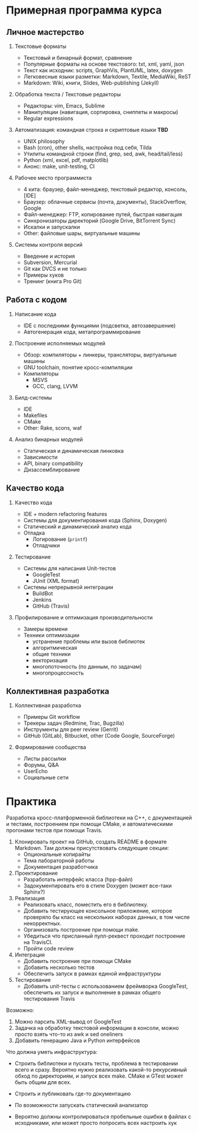 # Примерная программа курса

## Личное мастерство

  01. Текстовые форматы
      - Текстовый и бинарный формат, сравнение
      - Популярные форматы на основе текстового: txt, xml, yaml, json
      - Текст как исходник: scripts, GraphVis, PlantUML, latex, doxygen
      - Легковесные языки разметки: Markdown, Textile, MediaWiki, ReST
      - Markdown: Wiki, книги, Slides, Web-publishing (Jekyll)

  01. Обработка текста / Текстовые редакторы
      - Редакторы: vim, Emacs, Sublime
      - Манипуляции (навигация, сортировка, сниппеты и макросы)
      - Regular expressions

  01. Автоматизация: командная строка и скриптовые языки **TBD**
      - UNIX philosophy
      - Bash (cron), other shells, настройка под себя, Tilda
      - Утилиты командной строки (find, grep, sed, awk, head/tail/less)
      - Python (xml, excel, pdf, matplotlib)
      - Анонс: make, unit-testing, CI

  01. Рабочее место программиста
      - 4 кита: браузер, файл-менеджер, текстовый редактор, консоль, [IDE]
      - Браузер: облачные сервисы (почта, документы), StackOverflow, Google
      - Файл-менеджер: FTP, копирование путей, быстрая навигация
      - Cинхронизаторы директорий (Google Drive, BitTorrent Sync)
      - Искалки и запускалки
      - Other: файловые шары, виртуальные машины

  01. Системы контроля версий
      - Введение и история
      - Subversion, Mercurial
      - Git как DVCS и не только
      - Примеры хуков
      - Тренинг (книга Pro Git)

## Работа с кодом

  01. Написание кода
      - IDE с последними функциями (подсветка, автозавершение)
      - Автогенерация кода, метапрограммирование

  01. Построение исполняемых модулей
      - Обзор: компиляторы + линкеры, трансляторы, виртуальные машины
      - GNU toolchain, понятие кросс-компиляции
      - Компиляторы
        - MSVS
        - GCC, clang, LVVM

  01. Билд-системы
      - IDE
      - Makefiles
      - CMake
      - Other: Rake, scons, waf

  01. Анализ бинарных модулей
      - Статическая и динамическая линковка
      - Зависимости
      - API, binary compatibility
      - Дизассемблирование

## Качество кода

  01. Качество кода
      - IDE + modern refactoring features
      - Системы для документирования кода (Sphinx, Doxygen)
      - Статический и динамический анализ кода
      - Отладка
        - Логирование (`printf`)
        - Отладчики

  01. Тестирование
      - Системы для написания Unit-тестов
        - GoogleTest
        - JUnit (XML format)
      - Системы непрерывной интеграции
        - BuildBot
        - Jenkins
        - GitHub (Travis)

  01. Профилирование и оптимизация производительности
      - Замеры времени
      - Техники оптимизации
        - устранение проблемы или вызов библиотек
        - алгоритмическая
        - общие техники
        - векторизация
        - многопоточность (по данным, по задачам)
        - многопроцессность

## Коллективная разработка

  01. Коллективная разработка
      - Примеры Git workflow
      - Трекеры задач (Redmine, Trac, Bugzilla)
      - Инструменты для peer review (Gerrit)
      - GitHub (GitLab), Bitbucket, other (Code Google, SourceForge)

  01. Формирование сообщества
      - Листы рассылки
      - Форумы, Q&A
      - UserEcho
      - Социальные сети

# Практика

Разработка кросс-платформенной библиотеки на С++, с документацией и тестами,
построением при помощи CMake, и автоматическими прогонами тестов при помощи 
Travis.

  1. Клонировать проект на GitHub, создать README в формате Markdown. Там 
     должны присутствовать следующие секции: 
     - Опциональные копирайты
     - Тема лабораторной работы
     - Документация разработчика
  1. Проектирование
     - Разработать интерфейс класса (hpp-файл)
     - Задокументировать его в стиле Doxygen (может все-таки Sphinx?)
  1. Реализация
     - Реализовать класс, поместить его в библиотеку.
     - Добавить тестирующее консольное приложение, которое проверяло бы класс на
       нескольких наборах данных, в том числе некорректных.
     - Организовать построение при помощи make.
     - Убедиться что присланный пулл-реквест проходит построение на TravisCI.
     - Пройти code review
  1. Интеграция
     - Добавить построение при помощи CMake
     - Добавить несколько тестов
     - Обеспечить запуск в рамках единой инфраструктуры
  1. Тестирование
     - Добавить unit-тесты с использованием фреймворка GoogleTest, обеспечить их
       запуск и выполнение в рамках общего тестирования Travis

Возможно:

  1. Можно парсить XML-вывод от GoogleTest
  1. Задачка на обработку текстовой информации в консоли,
     можно просто взять что-то из awk и sed oneliners
  1. Добавить генерацию Java и Python интерфейсов

Что должна уметь инфраструктура:

  - Строить библиотеки и пускать тесты, проблема в тестировании всего и сразу.
    Вероятно нужно реализовать какой-то рекурсивный обход по директориям,
    и запуск всех make. CMake и GTest может быть общим для всех.
  - Строить и публиковать где-то документацию

  - По возможности запускать статический анализатор
  - Вероятно должны контролироваться пробельные ошибки в файлах с исходниками,
    или может просто попросить всех настроить хук
